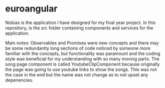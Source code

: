 # euroangular

Nobias is the application I have designed for my final year project. In this repository, is the src folder containing components and services for the application.

Main notes:
Observables and Promises were new concepts and there may be some redundantly long sections of code noticed by someone more familiar with the concepts, but functionality was paramount and the coding style was beneficial for my understanding with so many moving parts.
The song page component is called YoutubeClipComponent because originally the page was going to use youtube links to show the songs. This was not the case in the end but the name was not change as to not upset any depenencies.
